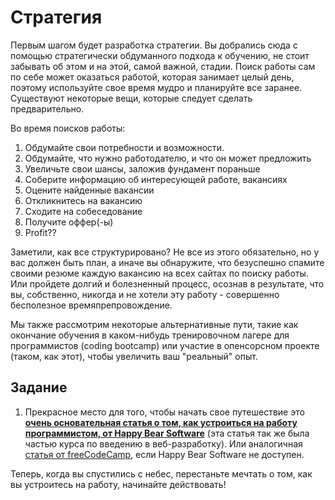 # Стратегия

Первым шагом будет разработка стратегии. Вы добрались сюда с помощью стратегически обдуманного подхода к обучению, не стоит забывать об этом и на этой, самой важной, стадии. Поиск работы сам по себе может оказаться работой, которая занимает целый день, поэтому используйте свое время мудро и планируйте все заранее. Существуют некоторые вещи, которые следует сделать предварительно.

Во время поисков работы:

1. Обдумайте свои потребности и возможности.
2. Обдумайте, что нужно работодателю, и что он может предложить
3. Увеличьте свои шансы, заложив фундамент пораньше
4. Соберите информацию об интересующей работе, вакансиях
5. Оцените найденные вакансии
6. Откликнитесь на вакансию
7. Сходите на собеседование
8. Получите оффер(-ы)
9. Profit??

Заметили, как все структурировано? Не все из этого обязательно, но у вас должен быть план, а иначе вы обнаружите, что безуспешно спамите своими резюме каждую вакансию на всех сайтах по поиску работы. Или пройдете долгий и болезненный процесс, осознав в результате, что вы, собственно, никогда и не хотели эту работу - совершенно бесполезное времяпрепровождение.

Мы также рассмотрим некоторые альтернативные пути, такие как окончание обучения в каком-нибудь тренировочном лагере для программистов (coding bootcamp) или участие в опенсорсном проекте (таком, как этот), чтобы увеличить ваш "реальный" опыт.

## Задание

1. Прекрасное место для того, чтобы начать свое путешествие это **[очень основательная статья о том, как устроиться на работу программистом, от Happy Bear Software](http://happybearsoftware.com/how-to-get-a-programmer-job.html)** (эта статья так же была частью курса по введению в веб-разработку). Или аналогичная [статья от freeCodeCamp](https://tproger.ru/translations/become-a-developer-and-get-your-first-job/), если Happy Bear Software не доступен.

Теперь, когда вы спустились с небес, перестаньте мечтать о том, как вы устроитесь на работу, начинайте действовать!
